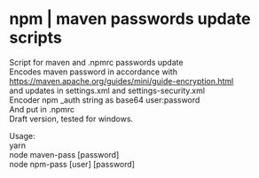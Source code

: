 # npm | maven passwords update scripts
Script for maven and .npmrc passwords update <br>
Encodes maven password in accordance with https://maven.apache.org/guides/mini/guide-encryption.html <br>
and updates in settings.xml and settings-security.xml <br>
Encoder npm _auth string as base64 user:password <br>
And put in .npmrc <br>
Draft version, tested for windows. <br>

Usage: <br>
yarn <br>
node maven-pass [password] <br>
node npm-pass [user] [password] <br>
